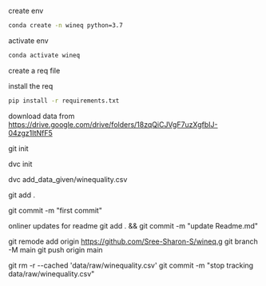 create env

```bash
conda create -n wineq python=3.7
```

activate env

```bash
conda activate wineq
```

create a req file

install the req

```bash
pip install -r requirements.txt
```

download data from
https://drive.google.com/drive/folders/18zqQiCJVgF7uzXgfbIJ-04zgz1ItNfF5

git init

dvc init

dvc add_data_given/winequality.csv

git add .

git commit -m "first commit"

onliner updates for readme
git add . && git commit -m "update Readme.md"

git remode add origin https://github.com/Sree-Sharon-S/wineq.g
git branch -M main
git push origin main

git rm -r --cached 'data/raw/winequality.csv' git commit -m "stop tracking data/raw/winequality.csv"

